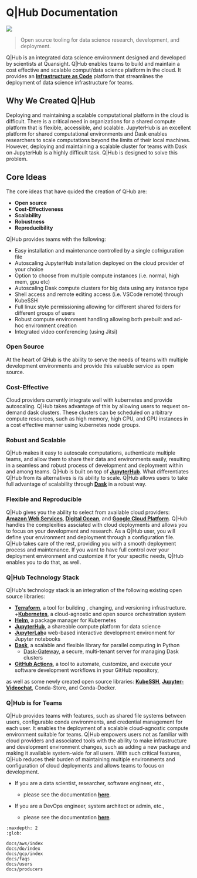 # Q|Hub Documentation

![](https://avatars0.githubusercontent.com/u/34879953?v=4&s=100)

> Open source tooling for data science research, development, and deployment.



Q|Hub is an integrated data science environment designed and developed by scientists at Quansight. Q|Hub enables teams to build and maintain a cost effective and scalable comput/data science platform in the cloud. It provides an [**Infrastructure as Code**](https://en.wikipedia.org/wiki/Infrastructure_as_code) platform that streamlines the deployment of data science infrastructure for teams. 


## Why We Created Q|Hub

Deploying and maintaining a scalable computational platform in the cloud is difficult. There is a critical need in organizations for a shared compute platform that is flexible, accessible, and scalable. JupyterHub is an excellent platform for shared computational environments and Dask enables researchers to scale computations beyond the limits of their local machines. However, deploying and maintaining a scalable cluster for teams with Dask on JupyterHub is a highly difficult task. Q|Hub is designed to solve this problem. 


## Core Ideas

The core ideas that have quided the creation of QHub are:

+ **Open source** 
+ **Cost-Effectiveness**
+ **Scalability**
+ **Robustness**
+ **Reproducibility**


Q|Hub provides teams with the following:
+ Easy installation and maintenance controlled by a single cofniguration file
+ Autoscaling JupyterHub installation deployed on the cloud provider of your choice
+ Option to choose from multiple compute instances (i.e. normal, high mem, gpu etc)
+ Autoscaling Dask compute clusters for big data using any instance type 
+ Shell access and remote editing access (i.e. VSCode remote) through KubeSSH
+ Full linux style permissioning allowing for different shared folders for different groups of users
+ Robust compute environment handling allowing both prebuilt and ad-hoc environment creation
+ Integrated video conferencing (using Jitsi)



### Open Source

At the heart of QHub is the ability to serve the needs of teams with multiple development environments and provide this valuable service as open source. 


### Cost-Effective 
Cloud providers currently integrate well with kubernetes and provide autoscaling. Q|Hub takes advantage of this by allowing users to request on-demand dask clusters. These clusters can be scheduled on arbitrary compute resources, such as high memory, high CPU, and GPU instances in a cost effective manner using kubernetes node groups. 


### Robust and Scalable

Q|Hub makes it easy to autoscale computations, authenticate multiple teams, and allow them to share their data and environments easily, resulting in a seamless and robust process of development and deployment within and among teams. Q|Hub is built on top of [**JupyterHub**](https://jupyterhub.readthedocs.io/en/stable/). What differentiates Q|Hub from its alternatives is its ability to scale. Q|Hub allows users to take full advantage of scalability through [**Dask**](https://dask.org/) in a robust way.


### Flexible and Reproducible

Q|Hub gives you the ability to select from available cloud providers: [**Amazon Web Services**](https://docs.aws.amazon.com/index.html?nc2=h_ql_doc_do_v), [**Digital Ocean**](https://try.digitalocean.com/developerbrand/?_dkitrig=Cloud), and [**Google Cloud Platform**](https://cloud.google.com/gcp/?utm_source=google&utm_medium=cpc&utm_campaign=na-US-all-en-dr-bkws-all-all-trial-b-dr-1009135&utm_content=text-ad-lpsitelinkCCexp2-any-DEV_c-CRE_113120492527-ADGP_Hybrid+%7C+AW+SEM+%7C+BKWS+%7C+US+%7C+en+%7C+BMM+~+Google+Cloud+Platform-KWID_43700009942847394-kwd-26415333781&utm_term=KW_%2Bgoogle%20%2Bcloud%20%2Bplatform-ST_%2Bgoogle+%2Bcloud+%2Bplatform&gclid=Cj0KCQjwgJv4BRCrARIsAB17JI7UQuHQaqsIKTM_mVWL86lIdpLPyMeIN6aJwPslBC8a-AToO56Fa4caAtsGEALw_wcB). Q|Hub handles the complexities assciated with cloud deployments and allows you to focus on your development and research. As a Q|Hub user, you will define your environment and deployment through a configuration file. Q|Hub takes care of the rest, providing you with a smooth deployment process and maintenance. If you want to have full control over your deployment environment and customize it for your specific needs, Q|Hub enables you to do that, as well. 


### Q|Hub Technology Stack
Q|Hub's technology stack is an integration of the following existing open source libraries: 
+ [**Terraform**](https://www.terraform.io/intro/index.html), a tool for building , changing, and versioning infrastructure.
+[**Kubernetes**](https://kubernetes.io/docs/home/), a cloud-agnostic and open source orchestration system
+ [**Helm**](https://helm.sh/), a package manager for Kubernetes
+ [**JupyterHub**](https://jupyter.org/hub), a shareable compute platform for data science
+ [**JupyterLab**](https://jupyterlab.readthedocs.io/en/stable/)a web-based interactive development environment for Jupyter notebooks
+ [**Dask**](https://docs.dask.org/en/latest/), a scalable and flexible  library for parallel computing in Python
    + [Dask-Gateway](https://gateway.dask.org/), a secure, multi-tenant server for managing Dask clusters
+ [**GitHub Actions**](https://docs.github.com/en/actions), a tool to automate, customize, and execute your software development workflows in your GitHub repository,

as well as some newly created open source libraries: [**KubeSSH**](https://github.com/yuvipanda/kubessh), [**Jupyter-Videochat**](https://github.com/yuvipanda/jupyter-videochat), Conda-Store, and Conda-Docker.



### Q|Hub is for Teams

Q|Hub provides teams with features, such as shared file systems between users, configurable conda environments, and credential management for each user. It enables the deployment of a scalable cloud-agnostic compute environment suitable for teams.
Q|Hub empowers users not as familiar with cloud providers and associated tools with the ability to make infrastructure and development environment changes, such as adding a new package and making it available system-wide for all users. With such critical features, Q|Hub reduces their burden of maintaining multiple environments and configuration of cloud deployments and allows teams to focus on development. 



+ If you are a data scientist, researcher, software engineer, etc., 
    + please see the documentation [**here**](#users).


+ If you are a DevOps engineer, system architect or admin, etc., 
    + please see the documentation [**here**](#producers). 


```{toctree}
:maxdepth: 2
:glob:

docs/aws/index
docs/do/index
docs/gcp/index
docs/faqs
docs/users
docs/producers
```

